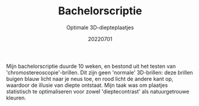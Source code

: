 ﻿---
{
  "title": "Bachelorscriptie",
  "subtitle": "Optimale 3D-diepteplaatjes",
  "image": "/portfolio/bachelors_thesis.png",
  "tags": [
    "solo",
    "programmeren",
    "universiteit"
  ],
  "links": [
    {
      "text": "Publicatie",
      "href": "https://repository.tudelft.nl/record/uuid:75fd3cb7-da3e-4ce7-8e2c-708303a3127c"
    }
  ],
  "date": "20220701"
}
---

Mijn bachelorscriptie duurde 10 weken, en bestond uit het testen van 'chromostereoscopie'-brillen.
Dit zijn geen 'normale' 3D-brillen: deze brillen buigen blauw licht naar je neus toe, en rood licht de andere kant op, waardoor de illusie van diepte ontstaat.
Mijn taak was om plaatjes statistisch te optimaliseren voor zowel 'dieptecontrast' als natuurgetrouwe kleuren.